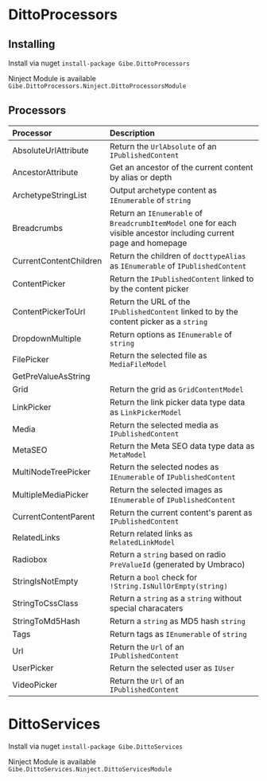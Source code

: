 # DittoProcessors

## Installing

Install via nuget ``` install-package Gibe.DittoProcessors ```

Ninject Module is available ``` Gibe.DittoProcessors.Ninject.DittoProcessorsModule ```

## Processors
| Processor | Description |
|:----------|:------------|
|AbsoluteUrlAttribute| Return the ```UrlAbsolute``` of an ```IPublishedContent``` |
|AncestorAttribute| Get an ancestor of the current content by alias or depth |
|ArchetypeStringList| Output archetype content as ```IEnumerable``` of ```string``` |
|Breadcrumbs| Return an ```IEnumerable``` of ```BreadcrumbItemModel``` one for each visible ancestor including current page and homepage  |
|CurrentContentChildren| Return the children of ```docttypeAlias``` as ```IEnumerable``` of ```IPublishedContent``` |
|ContentPicker| Return the ```IPublishedContent``` linked to by the content picker |
|ContentPickerToUrl| Return the URL of the ```IPublishedContent``` linked to by the content picker as a ```string``` |
|DropdownMultiple| Return options as ```IEnumerable``` of ```string``` |
|FilePicker| Return the selected file as ```MediaFileModel``` |
|GetPreValueAsString| |
|Grid| Return the grid as ```GridContentModel``` |
|LinkPicker| Return the link picker data type data as ```LinkPickerModel``` |
|Media| Return the selected media as ```IPublishedContent``` |
|MetaSEO| Return the Meta SEO data type data as ```MetaModel``` |
|MultiNodeTreePicker| Return the selected nodes as ```IEnumerable``` of ```IPublishedContent``` |
|MultipleMediaPicker| Return the selected images as ```IEnumerable``` of ```IPublishedContent``` |
|CurrentContentParent| Return the current content's parent as ```IPublishedContent```|
|RelatedLinks| Return related links as ```RelatedLinkModel``` |
|Radiobox| Return a ```string``` based on radio ```PreValueId``` (generated by Umbraco) |
|StringIsNotEmpty| Return a ```bool``` check for ```!String.IsNullOrEmpty(string)``` |
|StringToCssClass| Return a ```string``` as a ```string``` without special characaters |
|StringToMd5Hash| Return a ```string``` as MD5 hash ```string``` |
|Tags| Return tags as ```IEnumerable``` of ```string``` |
|Url| Return the ```Url``` of an ```IPublishedContent``` |
|UserPicker| Return the selected user as ```IUser``` |
|VideoPicker| Return the ```Url``` of an ```IPublishedContent``` |


# DittoServices

Install via nuget ``` install-package Gibe.DittoServices ```

Ninject Module is available ``` Gibe.DittoServices.Ninject.DittoServicesModule ```
